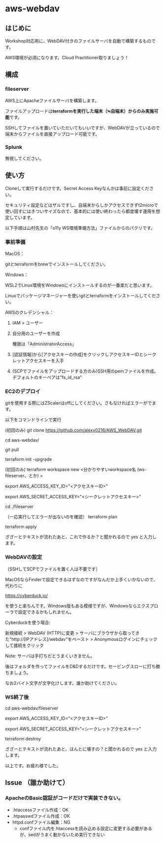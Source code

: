 # aws-webdav

## はじめに
Workshop対応用に、WebDAV付きのファイルサーバを自動で構築するものです。

AWS環境が必須になります。Cloud Practitioner取りましょう！

## 構成
### fileserver
AWS上にApacheファイルサーバを構築します。

ファイルアップロードは**terraformを実行した端末（≒自端末）からのみ実施可能**です。

SSHしてファイルを置いていただいてもいいですが、WebDAVが立っているので端末からファイルを直接アップロード可能です。

### Splunk
無視してください。

## 使い方
Cloneして実行するだけです。Secret Access Keyなんかは事前に設定ください。

セキュリティ設定などはザルですし、自端末からしかアクセスできずt2microで使い回すにはきついサイズなので、基本的には使い終わったら都度壊す運用を想定しています。

以下手順は山村先生の「o11y WS環境準備方法」ファイルからのパクリです。

### 事前準備
MacOS：

gitとterraformをbrewでインストールしてください。

Windows：

WSL2でLinux環境をWindowsにインストールするのが一番楽だと思います。

Linuxでパッケージマネージャーを使いgitとterraformをインストールしてください。

AWSのクレデンシャル：
1. IAM > ユーザー
2. 自分用のユーザーを作成

   権限は「AdministratorAccess」
3. [認証情報]から[アクセスキーの作成]をクリックしアクセスキーIDとシークレットアクセスキーを入手
4. (SCPでファイルをアップロードする方のみ)SSH用のpemファイルを作成。デフォルトのキーペアは"fs_id_rsa"

### EC2のデプロイ
gitを使用する際にはZScalerはoffにしてください。さもなければエラーがでます。

以下をコマンドラインで実行

(初回のみ)
git clone https://github.com/alexy0216/AWS_WebDAV.git

cd aws-webdav/

git pull

terraform init -upgrade

(初回のみ)
terraform workspace new <分かりやすいworkspace名 (ws-fileserver、とか) >

export AWS_ACCESS_KEY_ID="<アクセスキーID>"

export AWS_SECRET_ACCESS_KEY="<シークレットアクセスキー>"

cd ./fileserver

（一応実行してエラーが出ないのを確認）
terraform plan

terraform apply

ざざーとテキストが流れたあと、これで作るか？と聞かれるので yes と入力します。

### WebDAVの設定
（SSHしてSCPでファイルを置く人は不要です）

MacOSならFinderで設定できるはずなのですがなんだか上手くいかないので、代わりに

https://cyberduck.io/

を使うと楽ちんです。Windows版もある模様ですが、Windowsならエクスプローラで設定できるかもしれません。


Cyberduckを使う場合:

新規接続 > WebDAV (HTTP)に変更 > サーバにブラウザから取ってきた"http://[IPアドレス]/webdav"をペースト > Anonymousログインにチェックして接続をクリック

Note: サーバは手打ちだとうまくいきません。

後はフォルダを作ってファイルをD&Dするだけです。セービングスローに打ち勝ちましょう。

なお2バイト文字が文字化けします。誰か助けてください。

### WS終了後

cd aws-webdav/fileserver

export AWS_ACCESS_KEY_ID="<アクセスキーID>"

export AWS_SECRET_ACCESS_KEY="<シークレットアクセスキー>"

terraform destroy

ざざーとテキストが流れたあと、ほんとに壊すの？と聞かれるので yes と入力します。

以上です。お疲れ様でした。

## Issue （誰か助けて）

### ApacheのBasic認証がコードだけで実装できない。

- .htaccessファイル作成：OK
- .htpasswdファイル作成：OK
- httpd.confファイル編集：NG
   - confファイル内を.htaccessを読み込める設定に変更する必要があるが、sedがうまく動かないため実行できない